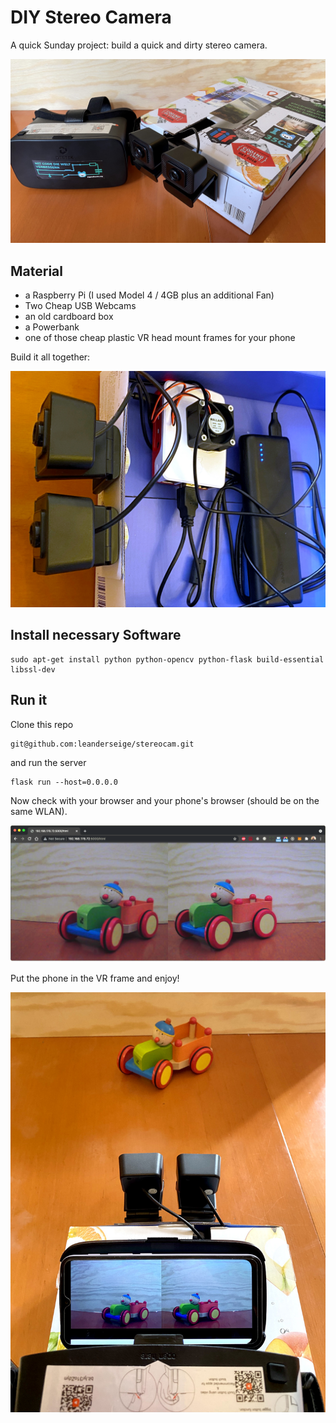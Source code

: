 # DIY Stereo Camera

A quick Sunday project: build a quick and dirty stereo camera.

![Stereo Cam im Browser](./images/sc-overview.jpg)

## Material
- a Raspberry Pi (I used Model 4 / 4GB plus an additional Fan)
- Two Cheap USB Webcams
- an old cardboard box
- a Powerbank
- one of those cheap plastic VR head mount frames for your phone

Build it all together:

![Stereo Cam im Browser](./images/sc-box.jpg)

## Install necessary Software

```
sudo apt-get install python python-opencv python-flask build-essential libssl-dev
```

## Run it

Clone this repo

```
git@github.com:leanderseige/stereocam.git
```
and run the server
```
flask run --host=0.0.0.0
```
Now check with your browser and your phone's browser (should be on the same WLAN).

![Stereo Cam im Browser](./images/sc-browser.png)

Put the phone in the VR frame and enjoy!

![Stereo Cam im Browser](./images/sc-arrange.jpg)
